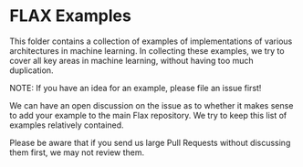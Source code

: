 # FLAX Examples

This folder contains a collection of examples of implementations of various architectures in machine learning.
In collecting these examples, we try to cover all key areas in machine learning, without having too much duplication.

NOTE: If you have an idea for an example, please file an issue first!

We can have an open discussion on the issue as to whether it makes sense to add your example to the main Flax 
repository. We try to keep this list of examples relatively contained.

Please be aware that if you send us large Pull Requests without discussing them first, we may not review them.